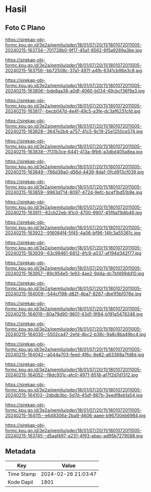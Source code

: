 # Hasil

## Foto C Plano

https://sirekap-obj-formc.kpu.go.id/3e2a/pemilu/pdpr/18/01/07/20/11/1801072011005-20240215-163734--701728b0-9f17-45a1-8562-6f5a9269a3be.jpg

https://sirekap-obj-formc.kpu.go.id/3e2a/pemilu/pdpr/18/01/07/20/11/1801072011005-20240215-163756--bb72508c-37a1-497f-a4fb-6341cb96e3c8.jpg

https://sirekap-obj-formc.kpu.go.id/3e2a/pemilu/pdpr/18/01/07/20/11/1801072011005-20240215-163806--bde8aa38-a0df-4060-b034-49cbcf36f9a3.jpg

https://sirekap-obj-formc.kpu.go.id/3e2a/pemilu/pdpr/18/01/07/20/11/1801072011005-20240215-163817--becb047d-4e4f-49c5-a3fe-dc3af6231cfd.jpg

https://sirekap-obj-formc.kpu.go.id/3e2a/pemilu/pdpr/18/01/07/20/11/1801072011005-20240215-163828--3647e2b4-a757-41c5-9c19-25e1250ce574.jpg

https://sirekap-obj-formc.kpu.go.id/3e2a/pemilu/pdpr/18/01/07/20/11/1801072011005-20240215-163838--7f31b3ce-6441-413a-9fb6-a3dbd405a8ea.jpg

https://sirekap-obj-formc.kpu.go.id/3e2a/pemilu/pdpr/18/01/07/20/11/1801072011005-20240215-163849--766d39a0-d56d-4439-8da1-0fcd913cf039.jpg

https://sirekap-obj-formc.kpu.go.id/3e2a/pemilu/pdpr/18/01/07/20/11/1801072011005-20240215-163859--9963d714-8097-472d-9efc-bcef1bd51b9e.jpg

https://sirekap-obj-formc.kpu.go.id/3e2a/pemilu/pdpr/18/01/07/20/11/1801072011005-20240215-163911--62cb22eb-91c0-4700-9907-45f6a11b6b46.jpg

https://sirekap-obj-formc.kpu.go.id/3e2a/pemilu/pdpr/18/01/07/20/11/1801072011005-20240215-163922--916084f4-5f45-4a06-bf96-14fc3a55361c.jpg

https://sirekap-obj-formc.kpu.go.id/3e2a/pemilu/pdpr/18/01/07/20/11/1801072011005-20240215-163939--63c99461-6812-4fc9-a037-af194d342f77.jpg

https://sirekap-obj-formc.kpu.go.id/3e2a/pemilu/pdpr/18/01/07/20/11/1801072011005-20240215-163957--89c954e5-1e93-4ae2-9d4a-dc7bf499dd10.jpg

https://sirekap-obj-formc.kpu.go.id/3e2a/pemilu/pdpr/18/01/07/20/11/1801072011005-20240215-164009--544cf198-d82f-4ba7-8267-dbe1f5bf076e.jpg

https://sirekap-obj-formc.kpu.go.id/3e2a/pemilu/pdpr/18/01/07/20/11/1801072011005-20240215-164019--80a79d90-9601-43d1-9f84-b191a5478248.jpg

https://sirekap-obj-formc.kpu.go.id/3e2a/pemilu/pdpr/18/01/07/20/11/1801072011005-20240215-164030--5502ca47-2efd-4bc2-b38c-9a8c8ba49bc4.jpg

https://sirekap-obj-formc.kpu.go.id/3e2a/pemilu/pdpr/18/01/07/20/11/1801072011005-20240215-164042--a044a703-feed-4f6c-8e82-a63368a7fd8d.jpg

https://sirekap-obj-formc.kpu.go.id/3e2a/pemilu/pdpr/18/01/07/20/11/1801072011005-20240215-164052--f8dc931c-afc0-4971-8518-af7f2d7d1312.jpg

https://sirekap-obj-formc.kpu.go.id/3e2a/pemilu/pdpr/18/01/07/20/11/1801072011005-20240215-164103--2dbdb3bc-5d7d-45df-867b-3eedf8eb1a54.jpg

https://sirekap-obj-formc.kpu.go.id/3e2a/pemilu/pdpr/18/01/07/20/11/1801072011005-20240215-164115--e648306a-2ba9-4606-aaee-b96700eb6984.jpg

https://sirekap-obj-formc.kpu.go.id/3e2a/pemilu/pdpr/18/01/07/20/11/1801072011005-20240215-163745--d5aaf497-a231-4f93-abac-ad95b7279088.jpg


## Metadata

| Key        | Value               |
| ---------- | ------------------- |
| Time Stamp | 2024-02-26 21:03:47 |
| Kode Dapil | 1801                |



